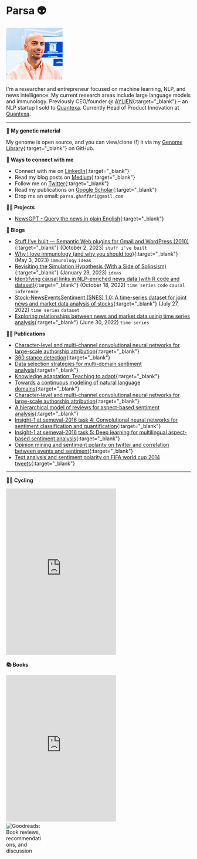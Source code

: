 # Parsa 👽

![img](./avatar.png)

I'm a researcher and entrepreneur focused on machine learning, NLP, and news intelligence. My current research areas include large language models and immunology. Previously CEO/founder @ [AYLIEN](https://aylien.com){:target="_blank"} – an NLP startup I sold to [Quantexa](https://www.quantexa.com/). Currently Head of Product Innovation at [Quantexa](https://www.quantexa.com/).

---

**🧬 My genetic material**

My genome is open source, and you can view/clone (!) it via my [Genome Library](https://github.com/parsaghaffari/genome){:target="_blank"} on GitHub.

**🤝 Ways to connect with me**

- Connect with me on [LinkedIn](https://www.linkedin.com/in/parsa-ghaffari-a7300a24/){:target="_blank"}
- Read my blog posts on [Medium](https://blog.parsabg.com){:target="_blank"}
- Follow me on [Twitter](https://twitter.com/parsaghaffari){:target="_blank"}
- Read my publications on [Google Scholar](https://scholar.google.com/citations?user=eQEHcQ0AAAAJ&hl=en){:target="_blank"}
- Drop me an email: `parsa.ghaffari@gmail.com`

**🙇‍♂️ Projects**

- [NewsGPT - Query the news in plain English](https://news-gpt.io/){:target="_blank"}

**📝 Blogs**

- [Stuff I’ve built — Semantic Web plugins for Gmail and WordPress (2010)](https://blog.parsabg.com/stuff-ive-built-semantic-web-plugins-for-gmail-and-wordpress-2010-65c09278f9d3){:target="_blank"} (October 2, 2023) `stuff i've built`
- [Why I love immunology (and why you should too)](https://blog.parsabg.com/why-i-love-studying-immunology-and-you-should-too-8550d32a2a42){:target="_blank"} (May 3, 2023) `immunology` `ideas`
- [Revisiting the Simulation Hypothesis (With a Side of Solipsism)](https://blog.parsabg.com/revisiting-the-simulation-hypothesis-with-a-tinge-of-solipsism-ea17685198a8){:target="_blank"} (January 29, 2023) `ideas`
- [Identifying causal links in NLP-enriched news data (with R code and dataset)](https://blog.parsabg.com/identifying-causal-links-in-nlp-enriched-news-data-with-r-code-and-dataset-240b965b78dd){:target="_blank"} (October 18, 2022) `time series` `code` `causal inference`
- [Stock-NewsEventsSentiment (SNES) 1.0: A time-series dataset for joint news and market data analysis of stocks](https://medium.com/@parsaghaffari/stock-newseventssentiment-snes-1-0-a92c8748b2c3){:target="_blank"} (July 27, 2022) `time series` `dataset`
- [Exploring relationships between news and market data using time series analysis](https://medium.com/@parsaghaffari/exploring-relationships-between-news-and-market-data-using-time-series-analysis-8a46b443841d){:target="_blank"} (June 30, 2022) `time series`

**👨‍🔬 Publications**

- [Character-level and multi-channel convolutional neural networks for large-scale authorship attribution](https://arxiv.org/abs/1609.06686){:target="_blank"}
- [360 stance detection](https://aclanthology.org/N18-5007/){:target="_blank"}
- [Data selection strategies for multi-domain sentiment analysis](https://arxiv.org/abs/1702.02426){:target="_blank"}
- [Knowledge adaptation: Teaching to adapt](https://arxiv.org/abs/1702.02052){:target="_blank"}
- [Towards a continuous modeling of natural language domains](https://arxiv.org/abs/1610.09158){:target="_blank"}
- [Character-level and multi-channel convolutional neural networks for large-scale authorship attribution](https://arxiv.org/abs/1609.06686){:target="_blank"}
- [A hierarchical model of reviews for aspect-based sentiment analysis](https://arxiv.org/abs/1609.02745){:target="_blank"}
- [Insight-1 at semeval-2016 task 4: Convolutional neural networks for sentiment classification and quantification](https://arxiv.org/abs/1609.02746){:target="_blank"}
- [Insight-1 at semeval-2016 task 5: Deep learning for multilingual aspect-based sentiment analysis](https://arxiv.org/abs/1609.02748){:target="_blank"}
- [Opinion mining and sentiment polarity on twitter and correlation between events and sentiment](https://ieeexplore.ieee.org/abstract/document/7474355/){:target="_blank"}
- [Text analysis and sentiment polarity on FIFA world cup 2014 tweets](http://www.johnbreslin.org/files/publications/20150810_lssa2015.pdf){:target="_blank"}

---

**🚴‍♂️ Cycling**

<iframe height='454' width='300' frameborder='0' allowtransparency='true' scrolling='no' src='https://www.strava.com/athletes/120524488/latest-rides/5ebc884c33359db633b84f0330b40d7d227559ff'></iframe>

**📚 Books**

<style>
    #customize-list{
        float:left;
        margin-left:20px;
        list-style:none;
    }
    #gr_footer{
        margin-bottom:0px;
        height:30px;
    }
    #gr_updates_widget p{
        padding:0px;
        margin:0;
        font-size:14px;
    }
    #gr_footer img{
        width:100px;
        float:left;
    }
</style>

<div id="gr_updates_widget">
    <iframe sandbox id="the_iframe" src="https://goodreads.com/widgets/user_update_widget?height=400&num_updates=10&user=258420&width=300" width="300" height="400" frameborder="0"></iframe>
    <div id="gr_footer">
    <a href="https://www.goodreads.com/"><img alt="Goodreads: Book reviews, recommendations, and discussion" src="https://s.gr-assets.com/images/layout/goodreads_logo_140.png" /></a>
    </div>
</div>
